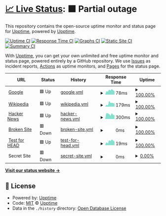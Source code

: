 # [📈 Live Status](https://upptime.github.io/upptime): <!--live status--> **🟧 Partial outage**

This repository contains the open-source uptime monitor and status page for [Upptime](https://upptime.js.org), powered by [Upptime](https://github.com/upptime/upptime).

[![Uptime CI](https://github.com/saewoonam/status_upptime/workflows/Uptime%20CI/badge.svg)](https://github.com/upptime/upptime/actions?query=workflow%3A%22Uptime+CI%22)
[![Response Time CI](https://github.com/saewoonam/status_upptime/workflows/Response%20Time%20CI/badge.svg)](https://github.com/upptime/upptime/actions?query=workflow%3A%22Response+Time+CI%22)
[![Graphs CI](https://github.com/saewoonam/status_upptime/workflows/Graphs%20CI/badge.svg)](https://github.com/upptime/upptime/actions?query=workflow%3A%22Graphs+CI%22)
[![Static Site CI](https://github.com/saewoonam/status_upptime/workflows/Static%20Site%20CI/badge.svg)](https://github.com/upptime/upptime/actions?query=workflow%3A%22Static+Site+CI%22)
[![Summary CI](https://github.com/saewoonam/status_upptime/workflows/Summary%20CI/badge.svg)](https://github.com/upptime/upptime/actions?query=workflow%3A%22Summary+CI%22)

With [Upptime](https://upptime.js.org), you can get your own unlimited and free uptime monitor and status page, powered entirely by a GitHub repository. We use [Issues](https://github.com/upptime/upptime/issues) as incident reports, [Actions](https://github.com/upptime/upptime/actions) as uptime monitors, and [Pages](https://upptime.github.io/upptime) for the status page.

<!--start: status pages-->
<!-- This summary is generated by Upptime (https://github.com/upptime/upptime) -->
<!-- Do not edit this manually, your changes will be overwritten -->
<!-- prettier-ignore -->
| URL | Status | History | Response Time | Uptime |
| --- | ------ | ------- | ------------- | ------ |
| <img alt="" src="https://favicons.githubusercontent.com/www.google.com" height="13"> [Google](https://www.google.com) | 🟩 Up | [google.yml](https://github.com/saewoonam/status_upptime/commits/HEAD/history/google.yml) | <details><summary><img alt="Response time graph" src="./graphs/google/response-time-week.png" height="20"> 78ms</summary><br><a href="https://saewoonam.github.io/status_upptime/history/google"><img alt="Response time 87" src="https://img.shields.io/endpoint?url=https%3A%2F%2Fraw.githubusercontent.com%2Fsaewoonam%2Fstatus_upptime%2FHEAD%2Fapi%2Fgoogle%2Fresponse-time.json"></a><br><a href="https://saewoonam.github.io/status_upptime/history/google"><img alt="24-hour response time 68" src="https://img.shields.io/endpoint?url=https%3A%2F%2Fraw.githubusercontent.com%2Fsaewoonam%2Fstatus_upptime%2FHEAD%2Fapi%2Fgoogle%2Fresponse-time-day.json"></a><br><a href="https://saewoonam.github.io/status_upptime/history/google"><img alt="7-day response time 78" src="https://img.shields.io/endpoint?url=https%3A%2F%2Fraw.githubusercontent.com%2Fsaewoonam%2Fstatus_upptime%2FHEAD%2Fapi%2Fgoogle%2Fresponse-time-week.json"></a><br><a href="https://saewoonam.github.io/status_upptime/history/google"><img alt="30-day response time 82" src="https://img.shields.io/endpoint?url=https%3A%2F%2Fraw.githubusercontent.com%2Fsaewoonam%2Fstatus_upptime%2FHEAD%2Fapi%2Fgoogle%2Fresponse-time-month.json"></a><br><a href="https://saewoonam.github.io/status_upptime/history/google"><img alt="1-year response time 87" src="https://img.shields.io/endpoint?url=https%3A%2F%2Fraw.githubusercontent.com%2Fsaewoonam%2Fstatus_upptime%2FHEAD%2Fapi%2Fgoogle%2Fresponse-time-year.json"></a></details> | <details><summary><a href="https://saewoonam.github.io/status_upptime/history/google">100.00%</a></summary><a href="https://saewoonam.github.io/status_upptime/history/google"><img alt="All-time uptime 100.00%" src="https://img.shields.io/endpoint?url=https%3A%2F%2Fraw.githubusercontent.com%2Fsaewoonam%2Fstatus_upptime%2FHEAD%2Fapi%2Fgoogle%2Fuptime.json"></a><br><a href="https://saewoonam.github.io/status_upptime/history/google"><img alt="24-hour uptime 100.00%" src="https://img.shields.io/endpoint?url=https%3A%2F%2Fraw.githubusercontent.com%2Fsaewoonam%2Fstatus_upptime%2FHEAD%2Fapi%2Fgoogle%2Fuptime-day.json"></a><br><a href="https://saewoonam.github.io/status_upptime/history/google"><img alt="7-day uptime 100.00%" src="https://img.shields.io/endpoint?url=https%3A%2F%2Fraw.githubusercontent.com%2Fsaewoonam%2Fstatus_upptime%2FHEAD%2Fapi%2Fgoogle%2Fuptime-week.json"></a><br><a href="https://saewoonam.github.io/status_upptime/history/google"><img alt="30-day uptime 100.00%" src="https://img.shields.io/endpoint?url=https%3A%2F%2Fraw.githubusercontent.com%2Fsaewoonam%2Fstatus_upptime%2FHEAD%2Fapi%2Fgoogle%2Fuptime-month.json"></a><br><a href="https://saewoonam.github.io/status_upptime/history/google"><img alt="1-year uptime 100.00%" src="https://img.shields.io/endpoint?url=https%3A%2F%2Fraw.githubusercontent.com%2Fsaewoonam%2Fstatus_upptime%2FHEAD%2Fapi%2Fgoogle%2Fuptime-year.json"></a></details>
| <img alt="" src="https://favicons.githubusercontent.com/en.wikipedia.org" height="13"> [Wikipedia](https://en.wikipedia.org) | 🟩 Up | [wikipedia.yml](https://github.com/saewoonam/status_upptime/commits/HEAD/history/wikipedia.yml) | <details><summary><img alt="Response time graph" src="./graphs/wikipedia/response-time-week.png" height="20"> 179ms</summary><br><a href="https://saewoonam.github.io/status_upptime/history/wikipedia"><img alt="Response time 151" src="https://img.shields.io/endpoint?url=https%3A%2F%2Fraw.githubusercontent.com%2Fsaewoonam%2Fstatus_upptime%2FHEAD%2Fapi%2Fwikipedia%2Fresponse-time.json"></a><br><a href="https://saewoonam.github.io/status_upptime/history/wikipedia"><img alt="24-hour response time 161" src="https://img.shields.io/endpoint?url=https%3A%2F%2Fraw.githubusercontent.com%2Fsaewoonam%2Fstatus_upptime%2FHEAD%2Fapi%2Fwikipedia%2Fresponse-time-day.json"></a><br><a href="https://saewoonam.github.io/status_upptime/history/wikipedia"><img alt="7-day response time 179" src="https://img.shields.io/endpoint?url=https%3A%2F%2Fraw.githubusercontent.com%2Fsaewoonam%2Fstatus_upptime%2FHEAD%2Fapi%2Fwikipedia%2Fresponse-time-week.json"></a><br><a href="https://saewoonam.github.io/status_upptime/history/wikipedia"><img alt="30-day response time 162" src="https://img.shields.io/endpoint?url=https%3A%2F%2Fraw.githubusercontent.com%2Fsaewoonam%2Fstatus_upptime%2FHEAD%2Fapi%2Fwikipedia%2Fresponse-time-month.json"></a><br><a href="https://saewoonam.github.io/status_upptime/history/wikipedia"><img alt="1-year response time 151" src="https://img.shields.io/endpoint?url=https%3A%2F%2Fraw.githubusercontent.com%2Fsaewoonam%2Fstatus_upptime%2FHEAD%2Fapi%2Fwikipedia%2Fresponse-time-year.json"></a></details> | <details><summary><a href="https://saewoonam.github.io/status_upptime/history/wikipedia">100.00%</a></summary><a href="https://saewoonam.github.io/status_upptime/history/wikipedia"><img alt="All-time uptime 100.00%" src="https://img.shields.io/endpoint?url=https%3A%2F%2Fraw.githubusercontent.com%2Fsaewoonam%2Fstatus_upptime%2FHEAD%2Fapi%2Fwikipedia%2Fuptime.json"></a><br><a href="https://saewoonam.github.io/status_upptime/history/wikipedia"><img alt="24-hour uptime 100.00%" src="https://img.shields.io/endpoint?url=https%3A%2F%2Fraw.githubusercontent.com%2Fsaewoonam%2Fstatus_upptime%2FHEAD%2Fapi%2Fwikipedia%2Fuptime-day.json"></a><br><a href="https://saewoonam.github.io/status_upptime/history/wikipedia"><img alt="7-day uptime 100.00%" src="https://img.shields.io/endpoint?url=https%3A%2F%2Fraw.githubusercontent.com%2Fsaewoonam%2Fstatus_upptime%2FHEAD%2Fapi%2Fwikipedia%2Fuptime-week.json"></a><br><a href="https://saewoonam.github.io/status_upptime/history/wikipedia"><img alt="30-day uptime 100.00%" src="https://img.shields.io/endpoint?url=https%3A%2F%2Fraw.githubusercontent.com%2Fsaewoonam%2Fstatus_upptime%2FHEAD%2Fapi%2Fwikipedia%2Fuptime-month.json"></a><br><a href="https://saewoonam.github.io/status_upptime/history/wikipedia"><img alt="1-year uptime 100.00%" src="https://img.shields.io/endpoint?url=https%3A%2F%2Fraw.githubusercontent.com%2Fsaewoonam%2Fstatus_upptime%2FHEAD%2Fapi%2Fwikipedia%2Fuptime-year.json"></a></details>
| <img alt="" src="https://favicons.githubusercontent.com/news.ycombinator.com" height="13"> [Hacker News](https://news.ycombinator.com) | 🟩 Up | [hacker-news.yml](https://github.com/saewoonam/status_upptime/commits/HEAD/history/hacker-news.yml) | <details><summary><img alt="Response time graph" src="./graphs/hacker-news/response-time-week.png" height="20"> 300ms</summary><br><a href="https://saewoonam.github.io/status_upptime/history/hacker-news"><img alt="Response time 387" src="https://img.shields.io/endpoint?url=https%3A%2F%2Fraw.githubusercontent.com%2Fsaewoonam%2Fstatus_upptime%2FHEAD%2Fapi%2Fhacker-news%2Fresponse-time.json"></a><br><a href="https://saewoonam.github.io/status_upptime/history/hacker-news"><img alt="24-hour response time 242" src="https://img.shields.io/endpoint?url=https%3A%2F%2Fraw.githubusercontent.com%2Fsaewoonam%2Fstatus_upptime%2FHEAD%2Fapi%2Fhacker-news%2Fresponse-time-day.json"></a><br><a href="https://saewoonam.github.io/status_upptime/history/hacker-news"><img alt="7-day response time 300" src="https://img.shields.io/endpoint?url=https%3A%2F%2Fraw.githubusercontent.com%2Fsaewoonam%2Fstatus_upptime%2FHEAD%2Fapi%2Fhacker-news%2Fresponse-time-week.json"></a><br><a href="https://saewoonam.github.io/status_upptime/history/hacker-news"><img alt="30-day response time 364" src="https://img.shields.io/endpoint?url=https%3A%2F%2Fraw.githubusercontent.com%2Fsaewoonam%2Fstatus_upptime%2FHEAD%2Fapi%2Fhacker-news%2Fresponse-time-month.json"></a><br><a href="https://saewoonam.github.io/status_upptime/history/hacker-news"><img alt="1-year response time 387" src="https://img.shields.io/endpoint?url=https%3A%2F%2Fraw.githubusercontent.com%2Fsaewoonam%2Fstatus_upptime%2FHEAD%2Fapi%2Fhacker-news%2Fresponse-time-year.json"></a></details> | <details><summary><a href="https://saewoonam.github.io/status_upptime/history/hacker-news">100.00%</a></summary><a href="https://saewoonam.github.io/status_upptime/history/hacker-news"><img alt="All-time uptime 99.94%" src="https://img.shields.io/endpoint?url=https%3A%2F%2Fraw.githubusercontent.com%2Fsaewoonam%2Fstatus_upptime%2FHEAD%2Fapi%2Fhacker-news%2Fuptime.json"></a><br><a href="https://saewoonam.github.io/status_upptime/history/hacker-news"><img alt="24-hour uptime 100.00%" src="https://img.shields.io/endpoint?url=https%3A%2F%2Fraw.githubusercontent.com%2Fsaewoonam%2Fstatus_upptime%2FHEAD%2Fapi%2Fhacker-news%2Fuptime-day.json"></a><br><a href="https://saewoonam.github.io/status_upptime/history/hacker-news"><img alt="7-day uptime 100.00%" src="https://img.shields.io/endpoint?url=https%3A%2F%2Fraw.githubusercontent.com%2Fsaewoonam%2Fstatus_upptime%2FHEAD%2Fapi%2Fhacker-news%2Fuptime-week.json"></a><br><a href="https://saewoonam.github.io/status_upptime/history/hacker-news"><img alt="30-day uptime 99.54%" src="https://img.shields.io/endpoint?url=https%3A%2F%2Fraw.githubusercontent.com%2Fsaewoonam%2Fstatus_upptime%2FHEAD%2Fapi%2Fhacker-news%2Fuptime-month.json"></a><br><a href="https://saewoonam.github.io/status_upptime/history/hacker-news"><img alt="1-year uptime 99.94%" src="https://img.shields.io/endpoint?url=https%3A%2F%2Fraw.githubusercontent.com%2Fsaewoonam%2Fstatus_upptime%2FHEAD%2Fapi%2Fhacker-news%2Fuptime-year.json"></a></details>
| <img alt="" src="https://favicons.githubusercontent.com/thissitedoesnotexist.com" height="13"> [Broken Site](https://thissitedoesnotexist.com) | 🟥 Down | [broken-site.yml](https://github.com/saewoonam/status_upptime/commits/HEAD/history/broken-site.yml) | <details><summary><img alt="Response time graph" src="./graphs/broken-site/response-time-week.png" height="20"> 0ms</summary><br><a href="https://saewoonam.github.io/status_upptime/history/broken-site"><img alt="Response time 0" src="https://img.shields.io/endpoint?url=https%3A%2F%2Fraw.githubusercontent.com%2Fsaewoonam%2Fstatus_upptime%2FHEAD%2Fapi%2Fbroken-site%2Fresponse-time.json"></a><br><a href="https://saewoonam.github.io/status_upptime/history/broken-site"><img alt="24-hour response time 0" src="https://img.shields.io/endpoint?url=https%3A%2F%2Fraw.githubusercontent.com%2Fsaewoonam%2Fstatus_upptime%2FHEAD%2Fapi%2Fbroken-site%2Fresponse-time-day.json"></a><br><a href="https://saewoonam.github.io/status_upptime/history/broken-site"><img alt="7-day response time 0" src="https://img.shields.io/endpoint?url=https%3A%2F%2Fraw.githubusercontent.com%2Fsaewoonam%2Fstatus_upptime%2FHEAD%2Fapi%2Fbroken-site%2Fresponse-time-week.json"></a><br><a href="https://saewoonam.github.io/status_upptime/history/broken-site"><img alt="30-day response time 0" src="https://img.shields.io/endpoint?url=https%3A%2F%2Fraw.githubusercontent.com%2Fsaewoonam%2Fstatus_upptime%2FHEAD%2Fapi%2Fbroken-site%2Fresponse-time-month.json"></a><br><a href="https://saewoonam.github.io/status_upptime/history/broken-site"><img alt="1-year response time 0" src="https://img.shields.io/endpoint?url=https%3A%2F%2Fraw.githubusercontent.com%2Fsaewoonam%2Fstatus_upptime%2FHEAD%2Fapi%2Fbroken-site%2Fresponse-time-year.json"></a></details> | <details><summary><a href="https://saewoonam.github.io/status_upptime/history/broken-site">100.00%</a></summary><a href="https://saewoonam.github.io/status_upptime/history/broken-site"><img alt="All-time uptime 100.00%" src="https://img.shields.io/endpoint?url=https%3A%2F%2Fraw.githubusercontent.com%2Fsaewoonam%2Fstatus_upptime%2FHEAD%2Fapi%2Fbroken-site%2Fuptime.json"></a><br><a href="https://saewoonam.github.io/status_upptime/history/broken-site"><img alt="24-hour uptime 100.00%" src="https://img.shields.io/endpoint?url=https%3A%2F%2Fraw.githubusercontent.com%2Fsaewoonam%2Fstatus_upptime%2FHEAD%2Fapi%2Fbroken-site%2Fuptime-day.json"></a><br><a href="https://saewoonam.github.io/status_upptime/history/broken-site"><img alt="7-day uptime 100.00%" src="https://img.shields.io/endpoint?url=https%3A%2F%2Fraw.githubusercontent.com%2Fsaewoonam%2Fstatus_upptime%2FHEAD%2Fapi%2Fbroken-site%2Fuptime-week.json"></a><br><a href="https://saewoonam.github.io/status_upptime/history/broken-site"><img alt="30-day uptime 100.00%" src="https://img.shields.io/endpoint?url=https%3A%2F%2Fraw.githubusercontent.com%2Fsaewoonam%2Fstatus_upptime%2FHEAD%2Fapi%2Fbroken-site%2Fuptime-month.json"></a><br><a href="https://saewoonam.github.io/status_upptime/history/broken-site"><img alt="1-year uptime 100.00%" src="https://img.shields.io/endpoint?url=https%3A%2F%2Fraw.githubusercontent.com%2Fsaewoonam%2Fstatus_upptime%2FHEAD%2Fapi%2Fbroken-site%2Fuptime-year.json"></a></details>
| <img alt="" src="https://favicons.githubusercontent.com/www.google.com" height="13"> [Test for HEAD](https://www.google.com) | 🟩 Up | [test-for-head.yml](https://github.com/saewoonam/status_upptime/commits/HEAD/history/test-for-head.yml) | <details><summary><img alt="Response time graph" src="./graphs/test-for-head/response-time-week.png" height="20"> 19ms</summary><br><a href="https://saewoonam.github.io/status_upptime/history/test-for-head"><img alt="Response time 20" src="https://img.shields.io/endpoint?url=https%3A%2F%2Fraw.githubusercontent.com%2Fsaewoonam%2Fstatus_upptime%2FHEAD%2Fapi%2Ftest-for-head%2Fresponse-time.json"></a><br><a href="https://saewoonam.github.io/status_upptime/history/test-for-head"><img alt="24-hour response time 17" src="https://img.shields.io/endpoint?url=https%3A%2F%2Fraw.githubusercontent.com%2Fsaewoonam%2Fstatus_upptime%2FHEAD%2Fapi%2Ftest-for-head%2Fresponse-time-day.json"></a><br><a href="https://saewoonam.github.io/status_upptime/history/test-for-head"><img alt="7-day response time 19" src="https://img.shields.io/endpoint?url=https%3A%2F%2Fraw.githubusercontent.com%2Fsaewoonam%2Fstatus_upptime%2FHEAD%2Fapi%2Ftest-for-head%2Fresponse-time-week.json"></a><br><a href="https://saewoonam.github.io/status_upptime/history/test-for-head"><img alt="30-day response time 18" src="https://img.shields.io/endpoint?url=https%3A%2F%2Fraw.githubusercontent.com%2Fsaewoonam%2Fstatus_upptime%2FHEAD%2Fapi%2Ftest-for-head%2Fresponse-time-month.json"></a><br><a href="https://saewoonam.github.io/status_upptime/history/test-for-head"><img alt="1-year response time 20" src="https://img.shields.io/endpoint?url=https%3A%2F%2Fraw.githubusercontent.com%2Fsaewoonam%2Fstatus_upptime%2FHEAD%2Fapi%2Ftest-for-head%2Fresponse-time-year.json"></a></details> | <details><summary><a href="https://saewoonam.github.io/status_upptime/history/test-for-head">100.00%</a></summary><a href="https://saewoonam.github.io/status_upptime/history/test-for-head"><img alt="All-time uptime 100.00%" src="https://img.shields.io/endpoint?url=https%3A%2F%2Fraw.githubusercontent.com%2Fsaewoonam%2Fstatus_upptime%2FHEAD%2Fapi%2Ftest-for-head%2Fuptime.json"></a><br><a href="https://saewoonam.github.io/status_upptime/history/test-for-head"><img alt="24-hour uptime 100.00%" src="https://img.shields.io/endpoint?url=https%3A%2F%2Fraw.githubusercontent.com%2Fsaewoonam%2Fstatus_upptime%2FHEAD%2Fapi%2Ftest-for-head%2Fuptime-day.json"></a><br><a href="https://saewoonam.github.io/status_upptime/history/test-for-head"><img alt="7-day uptime 100.00%" src="https://img.shields.io/endpoint?url=https%3A%2F%2Fraw.githubusercontent.com%2Fsaewoonam%2Fstatus_upptime%2FHEAD%2Fapi%2Ftest-for-head%2Fuptime-week.json"></a><br><a href="https://saewoonam.github.io/status_upptime/history/test-for-head"><img alt="30-day uptime 100.00%" src="https://img.shields.io/endpoint?url=https%3A%2F%2Fraw.githubusercontent.com%2Fsaewoonam%2Fstatus_upptime%2FHEAD%2Fapi%2Ftest-for-head%2Fuptime-month.json"></a><br><a href="https://saewoonam.github.io/status_upptime/history/test-for-head"><img alt="1-year uptime 100.00%" src="https://img.shields.io/endpoint?url=https%3A%2F%2Fraw.githubusercontent.com%2Fsaewoonam%2Fstatus_upptime%2FHEAD%2Fapi%2Ftest-for-head%2Fuptime-year.json"></a></details>
| <img alt="" src="https://favicons.githubusercontent.com/null" height="13"> Secret Site | 🟥 Down | [secret-site.yml](https://github.com/saewoonam/status_upptime/commits/HEAD/history/secret-site.yml) | <details><summary><img alt="Response time graph" src="./graphs/secret-site/response-time-week.png" height="20"> 0ms</summary><br><a href="https://saewoonam.github.io/status_upptime/history/secret-site"><img alt="Response time 0" src="https://img.shields.io/endpoint?url=https%3A%2F%2Fraw.githubusercontent.com%2Fsaewoonam%2Fstatus_upptime%2FHEAD%2Fapi%2Fsecret-site%2Fresponse-time.json"></a><br><a href="https://saewoonam.github.io/status_upptime/history/secret-site"><img alt="24-hour response time 0" src="https://img.shields.io/endpoint?url=https%3A%2F%2Fraw.githubusercontent.com%2Fsaewoonam%2Fstatus_upptime%2FHEAD%2Fapi%2Fsecret-site%2Fresponse-time-day.json"></a><br><a href="https://saewoonam.github.io/status_upptime/history/secret-site"><img alt="7-day response time 0" src="https://img.shields.io/endpoint?url=https%3A%2F%2Fraw.githubusercontent.com%2Fsaewoonam%2Fstatus_upptime%2FHEAD%2Fapi%2Fsecret-site%2Fresponse-time-week.json"></a><br><a href="https://saewoonam.github.io/status_upptime/history/secret-site"><img alt="30-day response time 0" src="https://img.shields.io/endpoint?url=https%3A%2F%2Fraw.githubusercontent.com%2Fsaewoonam%2Fstatus_upptime%2FHEAD%2Fapi%2Fsecret-site%2Fresponse-time-month.json"></a><br><a href="https://saewoonam.github.io/status_upptime/history/secret-site"><img alt="1-year response time 0" src="https://img.shields.io/endpoint?url=https%3A%2F%2Fraw.githubusercontent.com%2Fsaewoonam%2Fstatus_upptime%2FHEAD%2Fapi%2Fsecret-site%2Fresponse-time-year.json"></a></details> | <details><summary><a href="https://saewoonam.github.io/status_upptime/history/secret-site">0.00%</a></summary><a href="https://saewoonam.github.io/status_upptime/history/secret-site"><img alt="All-time uptime 66.17%" src="https://img.shields.io/endpoint?url=https%3A%2F%2Fraw.githubusercontent.com%2Fsaewoonam%2Fstatus_upptime%2FHEAD%2Fapi%2Fsecret-site%2Fuptime.json"></a><br><a href="https://saewoonam.github.io/status_upptime/history/secret-site"><img alt="24-hour uptime 0.00%" src="https://img.shields.io/endpoint?url=https%3A%2F%2Fraw.githubusercontent.com%2Fsaewoonam%2Fstatus_upptime%2FHEAD%2Fapi%2Fsecret-site%2Fuptime-day.json"></a><br><a href="https://saewoonam.github.io/status_upptime/history/secret-site"><img alt="7-day uptime 0.00%" src="https://img.shields.io/endpoint?url=https%3A%2F%2Fraw.githubusercontent.com%2Fsaewoonam%2Fstatus_upptime%2FHEAD%2Fapi%2Fsecret-site%2Fuptime-week.json"></a><br><a href="https://saewoonam.github.io/status_upptime/history/secret-site"><img alt="30-day uptime 0.00%" src="https://img.shields.io/endpoint?url=https%3A%2F%2Fraw.githubusercontent.com%2Fsaewoonam%2Fstatus_upptime%2FHEAD%2Fapi%2Fsecret-site%2Fuptime-month.json"></a><br><a href="https://saewoonam.github.io/status_upptime/history/secret-site"><img alt="1-year uptime 66.17%" src="https://img.shields.io/endpoint?url=https%3A%2F%2Fraw.githubusercontent.com%2Fsaewoonam%2Fstatus_upptime%2FHEAD%2Fapi%2Fsecret-site%2Fuptime-year.json"></a></details>

<!--end: status pages-->

[**Visit our status website →**](https://upptime.github.io/upptime)

## 📄 License

- Powered by: [Upptime](https://github.com/upptime/upptime)
- Code: [MIT](./LICENSE) © [Upptime](https://upptime.js.org)
- Data in the `./history` directory: [Open Database License](https://opendatacommons.org/licenses/odbl/1-0/)
